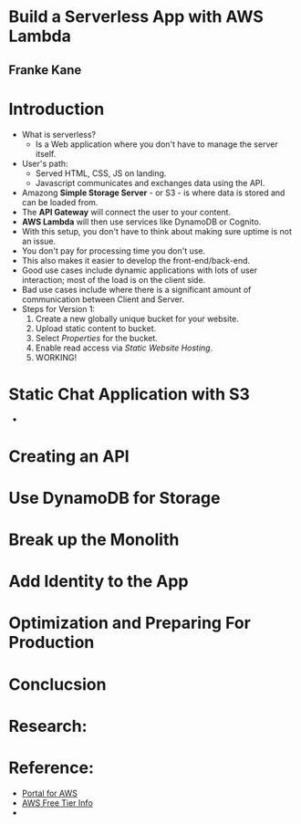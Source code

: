# Build a Serverless App with AWS Lambda
## Franke Kane

# Introduction
- What is serverless?
  * Is a Web application where you don't have to manage the server itself.
- User's path:
  * Served HTML, CSS, JS on landing.
  * Javascript communicates and exchanges data using the API.
- Amazong **Simple Storage Server** - or S3 - is where data is stored and can be loaded from.
- The **API Gateway** will connect the user to your content.
- **AWS Lambda** will then use services like DynamoDB or Cognito.
- With this setup, you don't have to think about making sure uptime is not an issue.
- You don't pay for processing time you don't use.
- This also makes it easier to develop the front-end/back-end.
- Good use cases include dynamic applications with lots of user interaction; most of the load is on the client side.
- Bad use cases include where there is a significant amount of communication between Client and Server.
- Steps for Version 1:
  1. Create a new globally unique bucket for your website.
  2. Upload static content to bucket.
  3. Select *Properties* for the bucket.
  4. Enable read access via *Static Website Hosting*.
  5. WORKING!

# Static Chat Application with S3
-



# Creating an API

# Use DynamoDB for Storage

# Break up the Monolith

# Add Identity to the App

# Optimization and Preparing For Production

# Conclucsion

# Research:

# Reference:
- [Portal for AWS](https://portal.aws.amazon.com/billing/signup)
- [AWS Free Tier Info](https://aws.amazon.com/free/)
-
